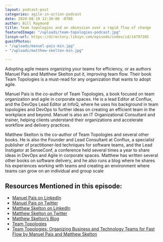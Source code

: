 ```yaml
---
layout: podcast-post
categories: agile-in-action-podcast
date: 2020-08-10 12:30:00 -0700
author: Bill Raymond
title: Team topologies and an obsession over a rapid flow of change
featuredImage: "/uploads/team-topologies-podcast.jpg"
linsyn-url: https://directory.libsyn.com/episode/index/id/14797205
guestPhotos:
- "/uploads/manuel-pais-min.jpg"
- "/uploads/matthew-skelton-min.jpg"

---
```

Adopting agile means organizing your teams for efficiency, or as authors Manuel Pais and Matthew Skelton put it, improving team flow. Their book Team Topologies is a must-read for any organization that wants to adopt agile.

Manuel Pais is the co-author of Team Topologies, a book focused on team organization and agile in corporate spaces. He is a lead Editor at Conflux, and the DevOps Lead Editor at InfoQ, where he uses his background in team topologies and DevOps to further ideas on creating an efficient team in the workplace and beyond. Manuel is also an IT Organizational Consultant and trainer, helping clients understand their organizations and accelerate workflow and delivery practices.

Matthew Skelton is the co-author of Team Topologies and several other books. He is also the Founder and Lead Consultant at Conflux, a specialist publisher of practitioner-led techniques for software teams, and the Lead Instigator at SenseConf, a conference held several times a year to share ideas in DevOps and Agile in corporate spaces. Matthew has written several other books on software delivery, and he also runs a blog where he shares his experiences working with teams and creating an environment where teams can grow on an individual and group scale

## Resources Mentioned in this episode:

* [Manuel Pais on LinkedIn](https://www.linkedin.com/in/manuelpais/)
* [Manuel Pais on Twitter](https://twitter.com/manupaisable)
* [Matthew Skelton on LinkedIn](https://www.linkedin.com/in/matthewskelton/)
* [Matthew Skelton on Twitter](https://twitter.com/matthewpskelton)
* [Matthew Skelton’s Blog](https://blog.matthewskelton.net/)
* [Team Topologies](https://teamtopologies.com/)
* [Team Topologies: Organizing Business and Technology Teams for Fast Flow by Manuel Pais and Matthew Skelton](https://www.amazon.com/Team-Topologies-Organizing-Business-Technology/dp/1942788819)

